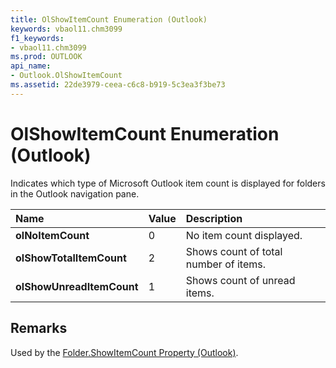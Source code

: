 ```yaml
---
title: OlShowItemCount Enumeration (Outlook)
keywords: vbaol11.chm3099
f1_keywords:
- vbaol11.chm3099
ms.prod: OUTLOOK
api_name:
- Outlook.OlShowItemCount
ms.assetid: 22de3979-ceea-c6c8-b919-5c3ea3f3be73
---
```



# OlShowItemCount Enumeration (Outlook)

Indicates which type of Microsoft Outlook item count is displayed for folders in the Outlook navigation pane.



|**Name**|**Value**|**Description**|
|:-----|:-----|:-----|
| **olNoItemCount**|0|No item count displayed.|
| **olShowTotalItemCount**|2|Shows count of total number of items.|
| **olShowUnreadItemCount**|1|Shows count of unread items.|

## Remarks

Used by the [Folder.ShowItemCount Property (Outlook)](folder-showitemcount-property-outlook.md).


